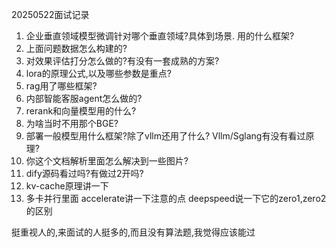 20250522面试记录

1. 企业垂直领域模型微调针对哪个垂直领域?具体到场景. 用的什么框架? 
2. 上面问题数据怎么构建的?
3. 对效果评估打分怎么做的?有没有一套成熟的方案?
4. lora的原理公式,以及哪些参数是重点?
5. rag用了哪些框架?
6. 内部智能客服agent怎么做的?
7. rerank和向量模型用的什么?
8. 为啥当时不用那个BGE?
9. 部署一般模型用什么框架?除了vllm还用了什么? Vllm/Sglang有没有看过原理?
10. 你这个文档解析里面怎么解决到一些图片?
11. dify源码看过吗?有做过2开吗?
12. kv-cache原理讲一下
13. 多卡并行里面 accelerate讲一下注意的点 deepspeed说一下它的zero1,zero2的区别

挺重视人的,来面试的人挺多的,而且没有算法题,我觉得应该能过
